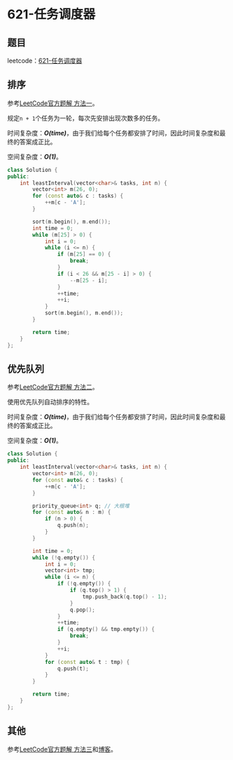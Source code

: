 # 621-任务调度器

## 题目

leetcode：[621-任务调度器](https://leetcode-cn.com/problems/task-scheduler/)

## 排序

参考[LeetCode官方题解 方法一](https://leetcode-cn.com/problems/task-scheduler/solution/ren-wu-diao-du-qi-by-leetcode/)。

规定`n + 1`个任务为一轮，每次先安排出现次数多的任务。

时间复杂度：***O(time)***，由于我们给每个任务都安排了时间，因此时间复杂度和最终的答案成正比。

空间复杂度：***O(1)***。

```c++
class Solution {
public:
    int leastInterval(vector<char>& tasks, int n) {
        vector<int> m(26, 0);
        for (const auto& c : tasks) {
            ++m[c - 'A'];
        }

        sort(m.begin(), m.end());
        int time = 0;
        while (m[25] > 0) {
            int i = 0;
            while (i <= n) {
                if (m[25] == 0) {
                    break;
                }
                if (i < 26 && m[25 - i] > 0) {
                    --m[25 - i];
                }
                ++time;
                ++i;
            }
            sort(m.begin(), m.end());
        }

        return time;
    }
};
```

## 优先队列

参考[LeetCode官方题解 方法二](https://leetcode-cn.com/problems/task-scheduler/solution/ren-wu-diao-du-qi-by-leetcode/)。

使用优先队列自动排序的特性。

时间复杂度：***O(time)***，由于我们给每个任务都安排了时间，因此时间复杂度和最终的答案成正比。

空间复杂度：***O(1)***。

```c++
class Solution {
public:
    int leastInterval(vector<char>& tasks, int n) {
        vector<int> m(26, 0);
        for (const auto& c : tasks) {
            ++m[c - 'A'];
        }

        priority_queue<int> q; // 大根堆
        for (const auto& n : m) {
            if (n > 0) {
                q.push(n);
            }
        }

        int time = 0;
        while (!q.empty()) {
            int i = 0;
            vector<int> tmp;
            while (i <= n) {
                if (!q.empty()) {
                    if (q.top() > 1) {
                        tmp.push_back(q.top() - 1);
                    }
                    q.pop();
                }
                ++time;
                if (q.empty() && tmp.empty()) {
                    break;
                }
                ++i;
            }
            for (const auto& t : tmp) {
                q.push(t);
            }
        }

        return time;
    }
};
```

## 其他

参考[LeetCode官方题解 方法三](https://leetcode-cn.com/problems/task-scheduler/solution/ren-wu-diao-du-qi-by-leetcode/)和[博客](https://github.com/grandyang/leetcode/issues/621)。